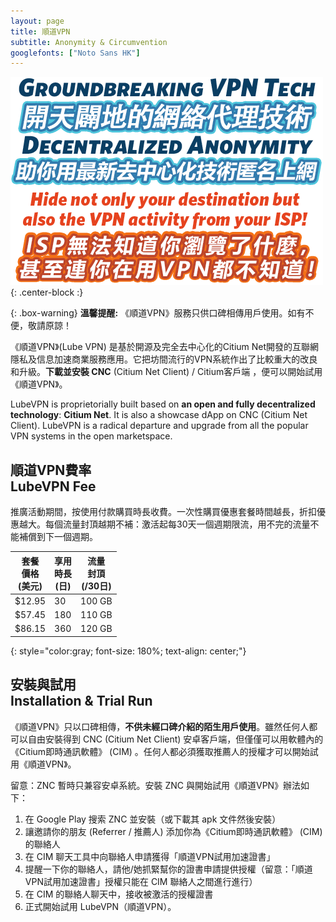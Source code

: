 ```yaml
---
layout: page
title: 順道VPN
subtitle: Anonymity & Circumvention
googlefonts: ["Noto Sans HK"]
---
```


![LubeVPN](/img/ads.png "Groundbreaking VPN Tech"){: .center-block :}

{: .box-warning}
**溫馨提醒:** 《順道VPN》服務只供口碑相傳用戶使用。如有不便，敬請原諒！

《順道VPN》(Lube VPN) 是基於開源及完全去中心化的Citium Net開發的互聯網隱私及信息加速商業服務應用。它把坊間流行的VPN系統作出了比較重大的改良和升級。__下載並安裝 CNC__ (Citium Net Client) / Citium客戶端 ，便可以開始試用《順道VPN》。

LubeVPN is proprietorially built based on __an open and fully decentralized technology__: __Citium Net__. It is also a showcase dApp on CNC (Citium Net Client). LubeVPN is a radical departure and upgrade from all the popular VPN systems in the open marketspace.

## 順道VPN費率<br>LubeVPN Fee

推廣活動期間，按使用付款購買時長收費。一次性購買優惠套餐時間越長，折扣優惠越大。每個流量封頂越期不補：激活起每30天一個週期限流，用不完的流量不能補償到下一個週期。

| 套餐<br>價格<br>(美元) | 享用<br>時長<br>(日)  | 流量<br>封頂<br>(/30日) |
|--|--|--|
| $12.95 | 30 | 100 GB |
| $57.45 | 180 | 110 GB |
| $86.15 | 360 | 120 GB |
{: style="color:gray; font-size: 180%; text-align: center;"}

## 安裝與試用<br>Installation & Trial Run

《順道VPN》只以口碑相傳，**不供未經口碑介紹的陌生用戶使用**。雖然任何人都可以自由安裝得到 CNC (Citium Net Client) 安卓客戶端，但僅僅可以用軟體內的《Citium即時通訊軟體》 (CIM) 。任何人都必須獲取推薦人的授權才可以開始試用《順道VPN》。

留意：ZNC 暫時只兼容安卓系統。安裝 ZNC 與開始試用《順道VPN》辦法如下：

 1. 在 Google Play 搜索 ZNC 並安裝（或下載其 apk 文件然後安裝）
 2. 讓邀請你的朋友 (Referrer / 推薦人) 添加你為《Citium即時通訊軟體》 (CIM) 的聯絡人
 3. 在 CIM 聊天工具中向聯絡人申請獲得「順道VPN試用加速證書」
 4. 提醒一下你的聯絡人，請他/她抓緊幫你的證書申請提供授權（留意：「順道VPN試用加速證書」授權只能在 CIM 聯絡人之間進行進行）
 5. 在 CIM 的聯絡人聊天中，接收被激活的授權證書
 6. 正式開始試用 LubeVPN（順道VPN）。
